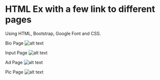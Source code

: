 # HTML Ex with a few link to different pages
Using HTML, Bootstrap, Google Font and CSS.

Bio Page 
![alt text](https://github.com/DarrekLau/HTMLEx/blob/master/photo/Bio%20Page.png)

Input Page
![alt text](https://github.com/DarrekLau/HTMLEx/blob/master/photo/Input%20Page.png)

Ad Page 
![alt text](https://github.com/DarrekLau/HTMLEx/blob/master/photo/Ad%20Page.png)

Pic Page 
![alt text](https://github.com/DarrekLau/HTMLEx/blob/master/photo/Pic%20Page.png)


